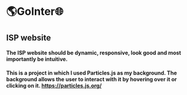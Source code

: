 # 🌎GoInter🌐
## ISP website

#### The ISP website should be dynamic, responsive, look good and most importantly be intuitive.
#### This is a project in which I used Particles.js as my background. The background allows the user to interact with it by hovering over it or clicking on it. https://particles.js.org/
